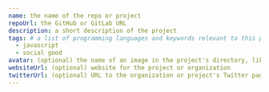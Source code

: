 ```yaml
---
name: the name of the repo or project
repoUrl: the GitHub or GitLab URL
description: a short description of the project
tags: # a list of programming languages and keywords relevant to this project
  - javascript
  - social good
avatar: (optional) the name of an image in the project's directory, like "avatar.png"
websiteUrl: (optional) website for the project or organization
twitterUrl: (optional) URL to the organization or project's Twitter page
---
```

